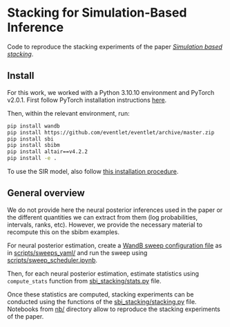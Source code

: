 # Stacking for Simulation-Based Inference

Code to reproduce the stacking experiments of the paper *[Simulation based stacking](https://arxiv.org/abs/#####)*.

## Install

For this work, we worked with a Python 3.10.10 environment and PyTorch v2.0.1. First follow PyTorch installation instructions [here](https://pytorch.org/).

Then, within the relevant environment, run:
```bash
pip install wandb
pip install https://github.com/eventlet/eventlet/archive/master.zip
pip install sbi
pip install sbibm
pip install altair==v4.2.2
pip install -e .
```

To use the SIR model, also follow [this installation procedure](https://github.com/sbi-benchmark/diffeqtorch#installation).

## General overview

We do not provide here the neural posterior inferences used in the paper or the different quantities we can extract from them (log probabilities, intervals, ranks, etc). However, we provide the necessary material to recompute this on the sbibm examples.

For neural posterior estimation, create a [WandB sweep configuration file](https://docs.wandb.ai/guides/sweeps/define-sweep-configuration) as in [scripts/sweeps_yaml/](scripts/sweeps_yaml/) and run the sweep using [scripts/sweep_scheduler.ipynb](scripts/sweep_scheduler.ipynb).

Then, for each neural posterior estimation, estimate statistics using `compute_stats` function from [sbi_stacking/stats.py](sbi_stacking/stats.py) file.

Once these statistics are computed, stacking experiments can be conducted using the functions of the [sbi_stacking/stacking.py](sbi_stacking/stacking.py) file. Notebooks from [nb/](nb/) directory allow to reproduce the stacking experiments of the paper.
